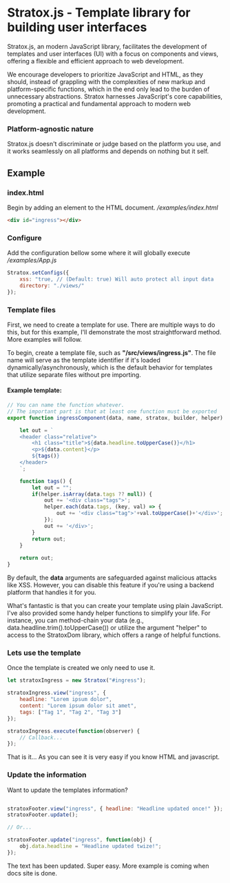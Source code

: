 # Stratox.js - Template library for building user interfaces

Stratox.js, an modern JavaScript library, facilitates the development of templates and user interfaces (UI) with a focus on components and views, offering a flexible and efficient approach to web development.

We encourage developers to prioritize JavaScript and HTML, as they should, instead of grappling with the complexities of new markup and platform-specific functions, which in the end only lead to the burden of unnecessary abstractions. Stratox harnesses JavaScript's core capabilities, promoting a practical and fundamental approach to modern web development.

### Platform-agnostic nature
Stratox.js doesn't discriminate or judge based on the platform you use, and it works seamlessly on all platforms and depends on nothing but it self.

## Example

### index.html
Begin by adding an element to the HTML document.
*/examples/index.html*
```html
<div id="ingress"></div>
```

### Configure 
Add the configuration bellow some where it will globally execute
*/examples/App.js*
```js
Stratox.setConfigs({
	xss: "true, // (Default: true) Will auto protect all input data
	directory: "./views/"
});
```

### Template files
First, we need to create a template for use. There are multiple ways to do this, but for this example, I'll demonstrate the most straightforward method. More examples will follow.

To begin, create a template file, such as **"/src/views/ingress.js"**. The file name will serve as the template identifier if it's loaded dynamically/asynchronously, which is the default behavior for templates that utilize separate files without pre importing.

#### Example template:
```js
// You can name the function whatever. 
// The important part is that at least one function must be exported
export function ingressComponent(data, name, stratox, builder, helper) {

	let out = `
	<header class="relative">
		<h1 class="title">${data.headline.toUpperCase()}</h1>
		<p>${data.content}</p>
		${tags()}
	</header>
	`;

	function tags() {
		let out = "";
		if(helper.isArray(data.tags ?? null)) {
			out += '<div class="tags">';
			helper.each(data.tags, (key, val) => {
				out += '<div class="tag">'+val.toUpperCase()+'</div>';
		    });
			out += '</div>';
		}
		return out;
	}
	
	return out;
}
```
By default, the **data** arguments are safeguarded against malicious attacks like XSS. However, you can disable this feature if you're using a backend platform that handles it for you.

What's fantastic is that you can create your template using plain JavaScript. I've also provided some handy helper functions to simplify your life. For instance, you can method-chain your data (e.g., data.headline.trim().toUpperCase()) or utilize the argument "helper" to access to the StratoxDom library, which offers a range of helpful functions.

###  Lets use the template
Once the template is created we only need to use it.
```js
let stratoxIngress = new Stratox("#ingress");

stratoxIngress.view("ingress", {
    headline: "Lorem ipsum dolor",
    content: "Lorem ipsum dolor sit amet",
    tags: ["Tag 1", "Tag 2", "Tag 3"]
});

stratoxIngress.execute(function(observer) {
	// Callback...
});

```
That is it... As you can see it is very easy if you know HTML and javascript.


### Update the information
Want to update the templates information? 
```js

stratoxFooter.view("ingress", { headline: "Headline updated once!" });
stratoxFooter.update();

// Or...

stratoxFooter.update("ingress", function(obj) {
	obj.data.headline = "Headline updated twize!";
});

```
The text has been updated. Super easy. More example is coming when docs site is done.


